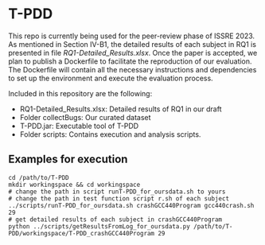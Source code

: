 # T-PDD

This repo is currently being used for the peer-review phase of ISSRE 2023. As mentioned in Section IV-B1, the detailed results of each subject in RQ1 is presented in file *RQ1-Detailed_Results.xlsx*. Once the paper is accepted, we plan to publish a Dockerfile to facilitate the reproduction of our evaluation. The Dockerfile will contain all the necessary instructions and dependencies to set up the environment and execute the evaluation process.

Included in this repository are the following:
- RQ1-Detailed_Results.xlsx: Detailed results of RQ1 in our draft
- Folder collectBugs: Our curated dataset
- T-PDD.jar: Executable tool of T-PDD
- Folder scripts: Contains execution and analysis scripts.

## Examples for execution
```
cd /path/to/T-PDD
mkdir workingspace && cd workingspace
# change the path in script runT-PDD_for_oursdata.sh to yours
# change the path in test function script r.sh of each subject
../scripts/runT-PDD_for_oursdata.sh crashGCC440Program gcc440crash.sh 29
# get detailed results of each subject in crashGCC440Program
python ../scripts/getResultsFromLog_for_oursdata.py /path/to/T-PDD/workingspace/T-PDD_crashGCC440Program 29
```

